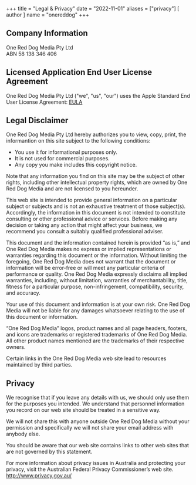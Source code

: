 +++
title = "Legal & Privacy"
date = "2022-11-01"
aliases = ["privacy"]
[ author ]
  name = "onereddog"
+++

## Company Information
One Red Dog Media Pty Ltd  
ABN 58 138 346 406

## Licensed Application End User License Agreement
One Red Dog Media Pty Ltd ("we", "us", "our") uses the Apple Standard End User License Agreement: [EULA](http://www.apple.com/legal/itunes/appstore/dev/stdeula/)

## Legal Disclaimer
One Red Dog Media Pty Ltd hereby authorizes you to view, copy, print, the informantion on this site subject to the following conditions:

* You use it for informational purposes only.
* It is not used for commercial purposes.
* Any copy you make includes this copyright notice.

Note that any information you find on this site may be the subject of other rights, including other intellectual property rights, which are owned by One Red Dog Media and are not licensed to you hereunder.

This web site is intended to provide general information on a particular subject or subjects and is not an exhaustive treatment of those subject(s). Accordingly, the information in this document is not intended to constitute consulting or other professional advice or services. Before making any decision or taking any action that might affect your business, we recommend you consult a suitably qualified professional adviser.

This document and the information contained herein is provided “as is,” and One Red Dog Media makes no express or implied representations or warranties regarding this document or the information. Without limiting the foregoing, One Red Dog Media does not warrant that the document or information will be error-free or will meet any particular criteria of performance or quality. One Red Dog Media expressly disclaims all implied warranties, including, without limitation, warranties of merchantability, title, fitness for a particular purpose, non-infringement, compatibility, security, and accuracy.

Your use of this document and information is at your own risk. One Red Dog Media will not be liable for any damages whatsoever relating to the use of this document or information.

“One Red Dog Media” logos, product names and all page headers, footers, and icons are trademarks or registered trademarks of One Red Dog Media. All other product names mentioned are the trademarks of their respective owners.

Certain links in the One Red Dog Media web site lead to resources maintained by third parties.

## Privacy
We recognise that if you leave any details with us, we should only use them for the purposes you intended. We understand that personnel information you record on our web site should be treated in a sensitive way.

We will not share this with anyone outside One Red Dog Media without your permission and specifically we will not share your email address with anybody else.

You should be aware that our web site contains links to other web sites that are not governed by this statement.

For more information about privacy issues in Australia and protecting your privacy, visit the Australian Federal Privacy Commissioner’s web site. http://www.privacy.gov.au/
